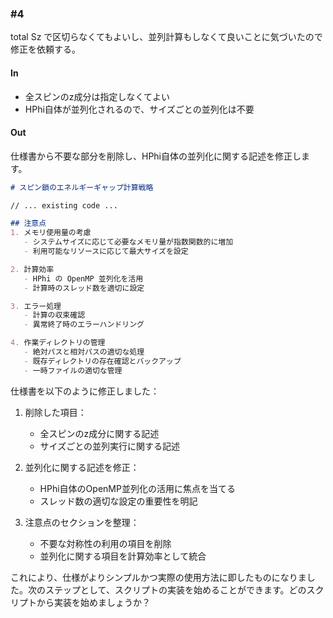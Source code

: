 ### #4

total Sz で区切らなくてもよいし、並列計算もしなくて良いことに気づいたので修正を依頼する。

#### In

- 全スピンのz成分は指定しなくてよい
- HPhi自体が並列化されるので、サイズごとの並列化は不要

#### Out

仕様書から不要な部分を削除し、HPhi自体の並列化に関する記述を修正します。

```` markdown:references/specification.md
# スピン鎖のエネルギーギャップ計算戦略

// ... existing code ...

## 注意点
1. メモリ使用量の考慮
   - システムサイズに応じて必要なメモリ量が指数関数的に増加
   - 利用可能なリソースに応じて最大サイズを設定

2. 計算効率
   - HPhi の OpenMP 並列化を活用
   - 計算時のスレッド数を適切に設定

3. エラー処理
   - 計算の収束確認
   - 異常終了時のエラーハンドリング

4. 作業ディレクトリの管理
   - 絶対パスと相対パスの適切な処理
   - 既存ディレクトリの存在確認とバックアップ
   - 一時ファイルの適切な管理
````


仕様書を以下のように修正しました：

1. 削除した項目：
   - 全スピンのz成分に関する記述
   - サイズごとの並列実行に関する記述

2. 並列化に関する記述を修正：
   - HPhi自体のOpenMP並列化の活用に焦点を当てる
   - スレッド数の適切な設定の重要性を明記

3. 注意点のセクションを整理：
   - 不要な対称性の利用の項目を削除
   - 並列化に関する項目を計算効率として統合

これにより、仕様がよりシンプルかつ実際の使用方法に即したものになりました。次のステップとして、スクリプトの実装を始めることができます。どのスクリプトから実装を始めましょうか？


